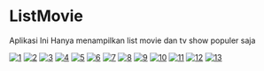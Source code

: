 # ListMovie
Aplikasi Ini Hanya menampilkan list movie dan tv show populer saja

<a href="https://ibb.co/WBZ57ZH"><img src="https://i.ibb.co/qmKjhKD/1.jpg" alt="1" border="0"></a>
<a href="https://ibb.co/NF8F2mb"><img src="https://i.ibb.co/mRLR5Xg/2.jpg" alt="2" border="0"></a>
<a href="https://ibb.co/2v6HvgQ"><img src="https://i.ibb.co/qNnVNkf/3.jpg" alt="3" border="0"></a>
<a href="https://ibb.co/xM2qyr3"><img src="https://i.ibb.co/0fnykzQ/4.jpg" alt="4" border="0"></a>
<a href="https://ibb.co/DCd0F6s"><img src="https://i.ibb.co/6PQjSpV/5.jpg" alt="5" border="0"></a>
<a href="https://ibb.co/YXpzGhD"><img src="https://i.ibb.co/5kBNVLY/6.jpg" alt="6" border="0"></a>
<a href="https://ibb.co/pjnwn63"><img src="https://i.ibb.co/hFC9CxK/7.jpg" alt="7" border="0"></a>
<a href="https://ibb.co/TT2fnSM"><img src="https://i.ibb.co/j5fNx2k/8.jpg" alt="8" border="0"></a>
<a href="https://ibb.co/6mpFqqG"><img src="https://i.ibb.co/nbVjKK4/9.jpg" alt="9" border="0"></a>
<a href="https://ibb.co/6ryxvFB"><img src="https://i.ibb.co/rFQSbHs/10.jpg" alt="10" border="0"></a>
<a href="https://ibb.co/4K0WYcs"><img src="https://i.ibb.co/5GJTndY/11.jpg" alt="11" border="0"></a>
<a href="https://ibb.co/9nMkhy6"><img src="https://i.ibb.co/p2mBQ4c/12.jpg" alt="12" border="0"></a>
<a href="https://ibb.co/sssxMgL"><img src="https://i.ibb.co/KVV435C/13.jpg" alt="13" border="0"></a>
